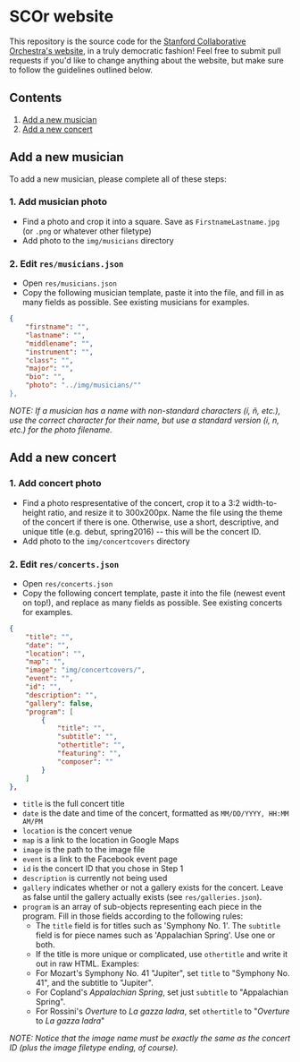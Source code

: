 # SCOr website

This repository is the source code for the [Stanford Collaborative Orchestra's website](scor.stanford.edu), in a truly democratic fashion! Feel free to submit pull requests if you'd like to change anything about the website, but make sure to follow the guidelines outlined below.

## Contents

1. [Add a new musician](#add-a-new-musician)
2. [Add a new concert](#add-a-new-concert)

## Add a new musician

To add a new musician, please complete all of these steps:
### 1. Add musician photo
* Find a photo and crop it into a square. Save as `FirstnameLastname.jpg` (or `.png` or whatever other filetype)
* Add photo to the `img/musicians` directory

### 2. Edit `res/musicians.json`
* Open `res/musicians.json`
* Copy the following musician template, paste it into the file, and fill in as many fields as possible. See existing musicians for examples.
```json
{
	"firstname": "",
	"lastname": "",
	"middlename": "",
	"instrument": "",
	"class": "",
	"major": "",
	"bio": "",
	"photo": "../img/musicians/""
},
```
_NOTE: If a musician has a name with non-standard characters (í, ñ, etc.), use the correct character for their name, but use a standard version (i, n, etc.) for the photo filename._

## Add a new concert

### 1. Add concert photo
* Find a photo respresentative of the concert, crop it to a 3:2 width-to-height ratio, and resize it to 300x200px. Name the file using the theme of the concert if there is one. Otherwise, use a short, descriptive, and unique title (e.g. debut, spring2016) -- this will be the concert ID.
* Add photo to the `img/concertcovers` directory

### 2. Edit `res/concerts.json`
* Open `res/concerts.json`
* Copy the following concert template, paste it into the file (newest event on top!), and replace as many fields as possible. See existing concerts for examples.
```json
{
	"title": "",
	"date": "",
	"location": "",
	"map": "",
	"image": "img/concertcovers/",
	"event": "",
	"id": "",
	"description": "",
	"gallery": false,
	"program": [
		{
			"title": "",
			"subtitle": "",
			"othertitle": "",
			"featuring": "",
			"composer": ""
		}
	]
},
```
* `title` is the full concert title
* `date` is the date and time of the concert, formatted as `MM/DD/YYYY, HH:MM AM/PM`
* `location` is the concert venue
* `map` is a link to the location in Google Maps
* `image` is the path to the image file
* `event` is a link to the Facebook event page
* `id` is the concert ID that you chose in Step 1
* `description` is currently not being used
* `gallery` indicates whether or not a gallery exists for the concert. Leave as false until the gallery actually exists (see `res/galleries.json`).
* `program` is an array of sub-objects representing each piece in the program. Fill in those fields according to the following rules:
	* The `title` field is for titles such as 'Symphony No. 1'. The `subtitle` field is for piece names such as 'Appalachian Spring'. Use one or both.
	* If the title is more unique or complicated, use `othertitle` and write it out in raw HTML.
	Examples:
	* For Mozart's Symphony No. 41 "Jupiter", set `title` to "Symphony No. 41", and the subtitle to "Jupiter".
	* For Copland's _Appalachian Spring_, set just `subtitle` to "Appalachian Spring".
	* For Rossini's _Overture_ to _La gazza ladra_, set `othertitle` to "<i>Overture</i> to <i>La gazza ladra</i>"

_NOTE: Notice that the image name must be exactly the same as the concert ID (plus the image filetype ending, of course)._





